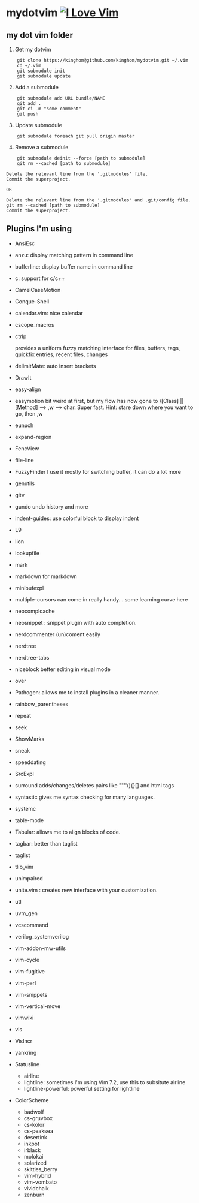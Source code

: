 mydotvim
[![I Love Vim](https://img.shields.io/badge/I%20Love-Vim-red.svg)](http://vim.org)
========

## my dot vim folder

1. Get my dotvim
```shell
    git clone https://kinghom@github.com/kinghom/mydotvim.git ~/.vim
    cd ~/.vim
    git submodule init
    git submodule update
```

2. Add a submodule
```shell
    git submodule add URL bundle/NAME
    git add .
    git ci -m "some comment"
    git push
```

3. Update submodule
```shell
    git submodule foreach git pull origin master
```

4. Remove a submodule
```shell
    git submodule deinit --force [path to submodule]
    git rm --cached [path to submodule]
```
    Delete the relevant line from the '.gitmodules' file.
    Commit the superproject.

    OR

    Delete the relevant line from the '.gitmodules' and .git/config file.
    git rm --cached [path to submodule]
    Commit the superproject.


## Plugins I'm using

- AnsiEsc
- anzu: display matching pattern in command line
- bufferline: display buffer name in command line
- c: support for c/c++
- CamelCaseMotion
- Conque-Shell
- calendar.vim: nice calendar
- cscope_macros
- ctrlp

    provides a uniform fuzzy matching interface for files, buffers, tags, quickfix entries, recent files, changes

- delimitMate: auto insert brackets
- DrawIt
- easy-align
- easymotion
    bit weird at first, but my flow has now gone to /[Class] || [Method] --> ,w --> char. Super fast. Hint: stare down where you want to go, then ,w
- eunuch
- expand-region
- FencView
- file-line
- FuzzyFinder
    I use it mostly for switching buffer, it can do a lot more
- genutils
- gitv
- gundo
    undo history and more
- indent-guides: use colorful block to display indent
- L9
- lion
- lookupfile
- mark
- markdown
    for markdown
- minibufexpl
- multiple-cursors
    can come in really handy... some learning curve here
- neocomplcache
- neosnippet : snippet plugin with auto completion.
- nerdcommenter
    (un)coment easily
- nerdtree
- nerdtree-tabs
- niceblock
    better editing in visual mode
- over
- Pathogen: allows me to install plugins in a cleaner manner.
- rainbow_parentheses
- repeat
- seek
- ShowMarks
- sneak
- speeddating
- SrcExpl
- surround
    adds/changes/deletes pairs like ""''(){}[] and html tags
- syntastic
    gives me syntax checking for many languages.
- systemc
- table-mode
- Tabular: allows me to align blocks of code.
- tagbar: better than taglist
- taglist
- tlib_vim
- unimpaired
- unite.vim : creates new interface with your customization.
- utl
- uvm_gen
- vcscommand
- verilog_systemverilog
- vim-addon-mw-utils
- vim-cycle
- vim-fugitive
- vim-perl
- vim-snippets
- vim-vertical-move
- vimwiki
- vis
- VisIncr
- yankring
- Statusline
    * airline
    * lightline: sometimes I'm using Vim 7.2, use this to subsitute airline
    * lightline-powerful: powerful setting for lightline
- ColorScheme
    * badwolf
    * cs-gruvbox
    * cs-kolor
    * cs-peaksea
    * desertink
    * inkpot
    * irblack
    * molokai
    * solarized
    * skittles_berry
    * vim-hybrid
    * vim-vombato
    * vividchalk
    * zenburn

